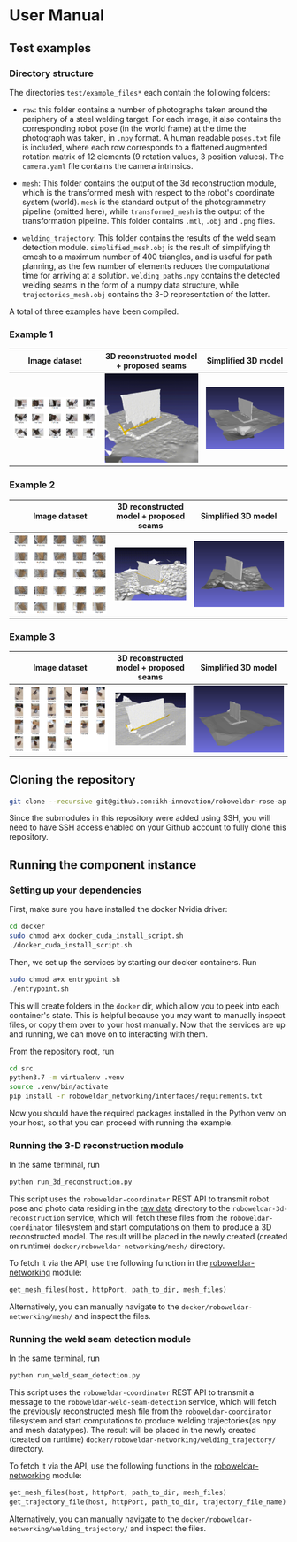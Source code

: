 # User Manual

## Test examples

### Directory structure

The directories `test/example_files*` each contain the following folders:

- `raw`: this folder contains a number of photographs taken around the periphery of a steel welding target. For each image, it also contains the corresponding robot pose (in the world frame) at the time the photograph was taken, in `.npy` format. A human readable `poses.txt` file is included, where each row corresponds to a flattened augmented rotation matrix of 12 elements (9 rotation values, 3 position values). The `camera.yaml` file contains the camera intrinsics.

- `mesh`: This folder contains the output of the 3d reconstruction module, which is the transformed mesh with respect to the robot's coordinate system (world). `mesh` is the standard output of the photogrammetry pipeline (omitted here), while `transformed_mesh` is the output of the transformation pipeline. This folder contains `.mtl`, `.obj` and `.png` files.

- `welding_trajectory`: This folder contains the results of the weld seam detection module. `simplified_mesh.obj` is the result of simplifying th emesh to a maximum number of 400 triangles, and is useful for path planning, as the few number of elements reduces the computational time for arriving at a solution. `welding_paths.npy` contains the detected welding seams in the form of a numpy data structure, while `trajectories_mesh.obj` contains the 3-D representation of the latter. 

A total of three examples have been compiled.

### Example 1

| Image dataset | 3D reconstructed model + proposed seams | Simplified 3D model |
|---------------|-----------------------------------------|---------------------|
|   ![Example 1 dataset](assets/example_1_collage.png)            |      ![Example 1 reconstruction](assets/example_1_reconstruction.gif)                                  |          ![Example 1 simplified mesh](assets/example_1_simplified_mesh.png)           |


### Example 2

| Image dataset | 3D reconstructed model + proposed seams | Simplified 3D model |
|---------------|-----------------------------------------|---------------------|
|   ![Example 2 dataset](assets/example_2_collage.png)            |      ![Example 2 reconstruction](assets/example_2_reconstruction.gif)                                  |          ![Example 2 simplified mesh](assets/example_2_simplified_mesh.png)           |



### Example 3

| Image dataset | 3D reconstructed model + proposed seams | Simplified 3D model |
|---------------|-----------------------------------------|---------------------|
|   ![Example 3 dataset](assets/example_3_collage.png)            |      ![Example 3 reconstruction](assets/example_3_reconstruction.gif)                                  |          ![Example 3 simplified mesh](assets/example_3_simplified_mesh.png)           |





## Cloning the repository

```bash
git clone --recursive git@github.com:ikh-innovation/roboweldar-rose-ap.git
```

Since the submodules in this repository were added using SSH, you will need to have SSH access enabled on your Github account to fully clone this repository.


## Running the component instance

### Setting up your dependencies

First, make sure you have installed the docker Nvidia driver:

```bash
cd docker
sudo chmod a+x docker_cuda_install_script.sh
./docker_cuda_install_script.sh
```

Then, we set up the services by starting our docker containers. Run

```bash
sudo chmod a+x entrypoint.sh
./entrypoint.sh
```

This will create folders in the `docker` dir, which allow you to peek into each container's state. This is helpful because you may want to manually inspect files, or copy them over to your host manually. Now that the services are up and running, we can move on to interacting with them.

From the repository root, run

```bash
cd src
python3.7 -m virtualenv .venv
source .venv/bin/activate
pip install -r roboweldar_networking/interfaces/requirements.txt
```

Now you should have the required packages installed in the Python venv on your host, so that you can proceed with running the example. 


### Running the 3-D reconstruction module

In the same terminal, run 

```bash
python run_3d_reconstruction.py
```

This script uses the `roboweldar-coordinator` REST API to transmit robot pose and photo data residing in the [raw data](../test/example_files/raw) directory to the `roboweldar-3d-reconstruction` service, which will fetch these files from the `roboweldar-coordinator` filesystem and start computations on them to produce a 3D reconstructed model. The result will be placed in the newly created (created on runtime) `docker/roboweldar-networking/mesh/` directory.

To fetch it via the API, use the following function in the [roboweldar-networking](https://github.com/ikh-innovation/roboweldar-networking/blob/b2322131baeab5870961acaf77151bb8c2f0ba14/interfaces/template.py#L70) module:

```python
get_mesh_files(host, httpPort, path_to_dir, mesh_files)
```
Alternatively, you can manually navigate to the `docker/roboweldar-networking/mesh/` and inspect the files.

### Running the weld seam detection module

In the same terminal, run 

```bash
python run_weld_seam_detection.py
```

This script uses the `roboweldar-coordinator` REST API to transmit a message to the `roboweldar-weld-seam-detection` service, which will fetch the previously reconstructed mesh file from the `roboweldar-coordinator` filesystem and start computations to produce welding trajectories(as npy and mesh datatypes). The result will be placed in the newly created (created on runtime) `docker/roboweldar-networking/welding_trajectory/` directory.

To fetch it via the API, use the following functions in the [roboweldar-networking](https://github.com/ikh-innovation/roboweldar-networking/blob/b2322131baeab5870961acaf77151bb8c2f0ba14/interfaces/template.py#L70) module:

```python
get_mesh_files(host, httpPort, path_to_dir, mesh_files)
get_trajectory_file(host, httpPort, path_to_dir, trajectory_file_name)
```
Alternatively, you can manually navigate to the `docker/roboweldar-networking/welding_trajectory/` and inspect the files.



